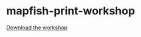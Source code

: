# mapfish-print-workshop

[Download the workshop](https://mapfish.github.io/mapfish-print-workshop/mfp-workshop.zip)
